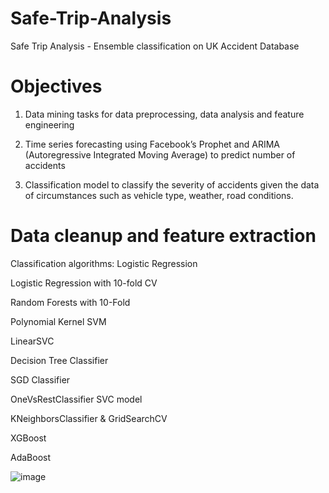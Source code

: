 # Safe-Trip-Analysis
Safe Trip Analysis - Ensemble classification on UK Accident Database


# Objectives

1) Data mining tasks for data preprocessing, data analysis and feature engineering

2) Time series forecasting using Facebook’s Prophet and ARIMA (Autoregressive Integrated Moving Average) to predict number of accidents

3) Classification model to classify the severity of accidents given the data of circumstances such as vehicle type, weather, road conditions.

# Data cleanup and feature extraction  

Classification algorithms:
Logistic Regression

Logistic Regression with 10-fold CV

Random Forests with 10-Fold

Polynomial Kernel SVM

LinearSVC

Decision Tree Classifier

SGD Classifier

OneVsRestClassifier SVC model

KNeighborsClassifier & GridSearchCV

XGBoost

AdaBoost

![image](https://user-images.githubusercontent.com/5762548/109412585-a9a4c780-795d-11eb-9f78-5711d5e4aa5e.png)
